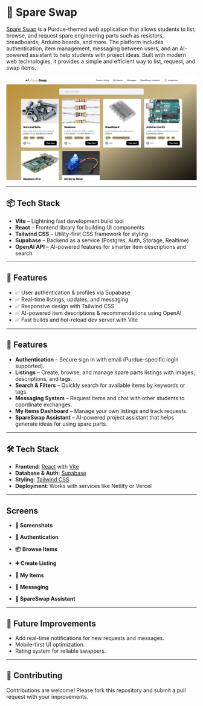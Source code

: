 # 🔧 Spare Swap

[Spare Swap](https://spare-swap.netlify.app/) is a Purdue-themed web application that allows students to list, browse, and request spare engineering parts such as resistors, breadboards, Arduino boards, and more. The platform includes authentication, item management, messaging between users, and an AI-powered assistant to help students with project ideas. Built with modern web technologies, it provides a simple and efficient way to list, request, and swap items.

[![Spare Swap Screenshot](./public/home-screen.png)](https://spare-swap.netlify.app/)

---

## 📦 Tech Stack

- **Vite** – Lightning fast development build tool
- **React** – Frontend library for building UI components
- **Tailwind CSS** – Utility-first CSS framework for styling
- **Supabase** – Backend as a service (Postgres, Auth, Storage, Realtime)
- **OpenAI API** – AI-powered features for smarter item descriptions and search

---

## 🔑 Features

- ✅ User authentication & profiles via Supabase  
- ✅ Real-time listings, updates, and messaging  
- ✅ Responsive design with Tailwind CSS  
- ✅ AI-powered item descriptions & recommendations using OpenAI  
- ✅ Fast builds and hot-reload dev server with Vite  

---

## 🚀 Features

* **Authentication** – Secure sign in with email (Purdue-specific login supported).
* **Listings** – Create, browse, and manage spare parts listings with images, descriptions, and tags.
* **Search & Filters** – Quickly search for available items by keywords or tags.
* **Messaging System** – Request items and chat with other students to coordinate exchanges.
* **My Items Dashboard** – Manage your own listings and track requests.
* **SpareSwap Assistant** – AI-powered project assistant that helps generate ideas for using spare parts.

---

## 🛠️ Tech Stack

* **Frontend**: [React](https://react.dev/) with [Vite](https://vitejs.dev/)
* **Database & Auth**: [Supabase](https://supabase.com/)
* **Styling**: [Tailwind CSS](https://tailwindcss.com/)
* **Deployment**: Works with services like Netlify or Vercel

---

## Screens
* **📸 Screenshots**

* **🔐 Authentication**

* **📦 Browse Items**

* **➕ Create Listing**

* **📂 My Items**

* **💬 Messaging**

* **🤖 SpareSwap Assistant**

---

## 🔮 Future Improvements

* Add real-time notifications for new requests and messages.
* Mobile-first UI optimization.
* Rating system for reliable swappers.

---

## 🤝 Contributing

Contributions are welcome! Please fork this repository and submit a pull request with your improvements.

